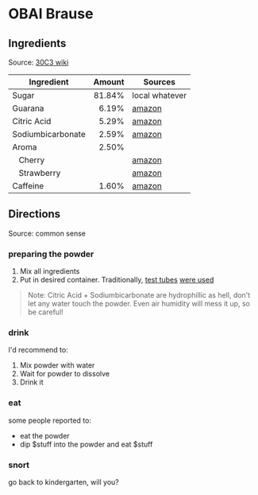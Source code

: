 # OBAI Brause

## Ingredients
Source: [30C3 wiki][c0]

| Ingredient              | Amount | Sources         |
|-------------------------|-------:|-----------------|
| Sugar                   | 81.84% | local whatever  |
| Guarana                 |  6.19% | [amazon][a0]    |
| Citric Acid             |  5.29% | [amazon][a1]    |
| Sodiumbicarbonate       |  2.59% | [amazon][a2]    |
| Aroma                   |  2.50% |                 |
| &nbsp;&nbsp; Cherry     |        | [amazon][a3]    |
| &nbsp;&nbsp; Strawberry |        | [amazon][a6]    |
| Caffeine                |  1.60% | [amazon][a4]    |

## Directions
Source: common sense

### preparing the powder
1. Mix all ingredients
2. Put in desired container. Traditionally, [test tubes][a5] [were used][t0]

> Note: Citric Acid + Sodiumbicarbonate are hydrophillic as hell, don't let any water touch the powder. Even air humidity will mess it up, so be careful!

### drink
I'd recommend to:

1. Mix powder with water
2. Wait for powder to dissolve
3. Drink it

### eat
some people reported to:
* eat the powder
* dip $stuff into the powder and eat $stuff

### snort
go back to kindergarten, will you?

[c0]: https://events.ccc.de/congress/2013/wiki/Projects:OBAI_Brause#Version_3
[a0]: http://www.amazon.de/dp/B007SN3TVO
[a1]: http://www.amazon.de/dp/B008AI1YUY
[a2]: http://www.amazon.de/dp/B00ALSHMA2
[a3]: http://www.amazon.de/dp/B008M7DD52
[a4]: http://www.amazon.de/dp/B00MG2TKN8
[a5]: http://www.amazon.de/dp/B005ZQPDT2
[a6]: http://www.amazon.de/dp/B0074K9CM6
[t0]: https://twitter.com/musevg/status/416613591987810304
